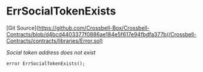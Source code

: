 # ErrSocialTokenExists
[Git Source](https://github.com/Crossbell-Box/Crossbell-Contracts/blob/d4bcd4403377f0886ae184e5f617e94fbdfa377b(/Crossbell-Contracts/contracts/libraries/Error.sol)

*Social token address does not exist*


```solidity
error ErrSocialTokenExists();
```

